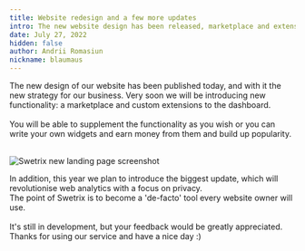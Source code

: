 ```yaml
---
title: Website redesign and a few more updates
intro: The new website design has been released, marketplace and extensions are in queue.
date: July 27, 2022
hidden: false
author: Andrii Romasiun
nickname: blaumaus
---
```


The new design of our website has been published today, and with it the new strategy for our business.
Very soon we will be introducing new functionality: a marketplace and custom extensions to the dashboard.
<br /><br />
You will be able to supplement the functionality as you wish or you can write your own widgets and earn money from them and build up popularity.

<br />
<img src="https://i.imgur.com/bmktFY4.png" alt="Swetrix new landing page screenshot" />
<br />

In addition, this year we plan to introduce the biggest update, which will revolutionise web analytics with a focus on privacy.
<br />
The point of Swetrix is to become a 'de-facto' tool every website owner will use.
<br /><br />
It's still in development, but your feedback would be greatly appreciated.
Thanks for using our service and have a nice day :)